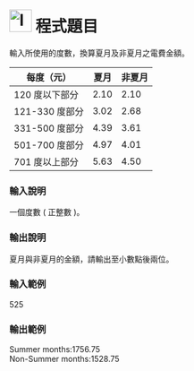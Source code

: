 <h1><img class="alignnone  wp-image-41" src="https://catmaoblog.files.wordpress.com/2016/10/3h9rzur.png" alt="Icon made by Popcorns Arts from www.flaticon.com" width="40" height="40" /> 程式題目</h1>
輸入所使用的度數，換算夏月及非夏月之電費金額。<br>

|每度（元）|夏月|非夏月|
|---|---|---|
|120 度以下部分|2.10|2.10|
|121-330 度部分|3.02|2.68|
|331-500 度部分|4.39|3.61
|501-700 度部分|4.97|4.01|
|701 度以上部分|5.63|4.50|<br>

<h3>輸入說明</h3>
一個度數 ( 正整數 )。<br>

<h3>輸出說明</h3>
夏月與非夏月的金額，請輸出至小數點後兩位。<br>

<h3>輸入範例</h3>
525<br>

<h3>輸出範例</h3>
Summer months:1756.75<br>
Non-Summer months:1528.75<br>
